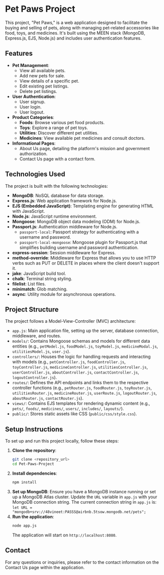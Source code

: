 # Pet Paws Project

This project, "Pet Paws," is a web application designed to facilitate the buying and selling of pets, along with managing pet-related accessories like food, toys, and medicines. It's built using the MEEN stack (MongoDB, Express.js, EJS, Node.js) and includes user authentication features.

## Features

* **Pet Management**:
    * View all available pets.
    * Add new pets for sale.
    * View details of a specific pet.
    * Edit existing pet listings.
    * Delete pet listings.
* **User Authentication**:
    * User signup.
    * User login.
    * User logout.
* **Product Categories**:
    * **Foods**: Browse various pet food products.
    * **Toys**: Explore a range of pet toys.
    * **Utilities**: Discover different pet utilities.
    * **Medicines**: View available pet medicines and consult doctors.
* **Informational Pages**:
    * About Us page, detailing the platform's mission and government authorization.
    * Contact Us page with a contact form.

## Technologies Used

The project is built with the following technologies:

* **MongoDB**: NoSQL database for data storage.
* **Express.js**: Web application framework for Node.js.
* **EJS (Embedded JavaScript)**: Templating engine for generating HTML with JavaScript.
* **Node.js**: JavaScript runtime environment.
* **Mongoose**: MongoDB object data modeling (ODM) for Node.js.
* **Passport.js**: Authentication middleware for Node.js.
    * `passport-local`: Passport strategy for authenticating with a username and password.
    * `passport-local-mongoose`: Mongoose plugin for Passport.js that simplifies building username and password authentication.
* **express-session**: Session middleware for Express.
* **method-override**: Middleware for Express that allows you to use HTTP verbs such as PUT or DELETE in places where the client doesn't support it.
* **jake**: JavaScript build tool.
* **chalk**: Terminal string styling.
* **filelist**: List files.
* **minimatch**: Glob matching.
* **async**: Utility module for asynchronous operations.

## Project Structure

The project follows a Model-View-Controller (MVC) architecture:

* `app.js`: Main application file, setting up the server, database connection, middleware, and routes.
* `models/`: Contains Mongoose schemas and models for different data entities (e.g., `petModel.js`, `foodModel.js`, `toyModel.js`, `medicineModal.js`, `utilitiesModel.js`, `user.js`).
* `controllers/`: Houses the logic for handling requests and interacting with models (e.g., `petController.js`, `foodController.js`, `toyController.js`, `medicineController.js`, `utilitiesController.js`, `userController.js`, `aboutController.js`, `contactController.js`, `logoutController.js`).
* `routes/`: Defines the API endpoints and links them to the respective controller functions (e.g., `petRouter.js`, `foodRouter.js`, `toyRouter.js`, `utilitiesRouter.js`, `medicineRouter.js`, `userRoute.js`, `logoutRouter.js`, `aboutRouter.js`, `contactRouter.js`).
* `views/`: Contains EJS templates for rendering dynamic content (e.g., `pets/`, `foods/`, `medicines/`, `users/`, `includes/`, `layouts/`).
* `public/`: Stores static assets like CSS (`public/css/style.css`).

## Setup Instructions

To set up and run this project locally, follow these steps:

1.  **Clone the repository**:
    ```bash
    git clone <repository_url>
    cd Pet-Paws-Project
    ```
2.  **Install dependencies**:
    ```bash
    npm install
    ```
3.  **Set up MongoDB**:
    Ensure you have a MongoDB instance running or set up a MongoDB Atlas cluster. Update the `URL` variable in `app.js` with your MongoDB connection string.
    The current connection string in `app.js` is:
    `let URL = "mongodb+srv://48vineet:PASSS@airbnb.5tsow.mongodb.net/pets";`
4.  **Run the application**:
    ```bash
    node app.js
    ```
    The application will start on `http://localhost:8080`.

## Contact

For any questions or inquiries, please refer to the contact information on the Contact Us page within the application.
